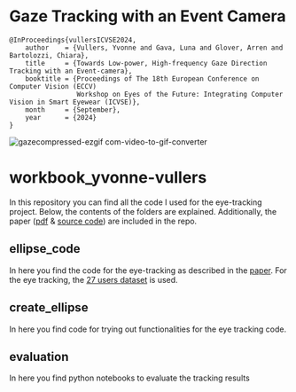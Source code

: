 # Gaze Tracking with an Event Camera
```
@InProceedings{vullersICVSE2024,
    author    = {Vullers, Yvonne and Gava, Luna and Glover, Arren and Bartolozzi, Chiara},
    title     = {Towards Low-power, High-frequency Gaze Direction Tracking with an Event-camera},
    booktitle = {Proceedings of The 18th European Conference on Computer Vision (ECCV)
                 Workshop on Eyes of the Future: Integrating Computer Vision in Smart Eyewear (ICVSE)},
    month     = {September},
    year      = {2024}
}
```
![gazecompressed-ezgif com-video-to-gif-converter](https://github.com/user-attachments/assets/3cc14cfe-afba-4f7a-a419-c3c6ff4c7748)


# workbook_yvonne-vullers
In this repository you can find all the code I used for the eye-tracking project. Below, the contents of the folders are explained.
Additionally, the paper ([pdf](Internship_Report_Yvonne_Vullers.pdf) & [source code](Internship_Report_Yvonne_Vullers.zip)) are included in the repo.

## ellipse_code
In here you find the code for the eye-tracking as described in the [paper](Internship_Report_Yvonne_Vullers.pdf).
For the eye tracking, the [27 users dataset](https://github.com/aangelopoulos/event_based_gaze_tracking) is used.

## create_ellipse
In here you find code for trying out functionalities for the eye tracking code. 

## evaluation 
In here you find python notebooks to evaluate the tracking results

